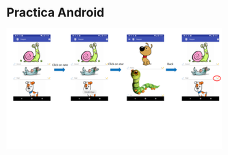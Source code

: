 # Practica Android

<p align="center">

  <img src="https://github.com/Grandez/Practica3/blob/master/Petagram/Petagram.png"/>
  
</p>
